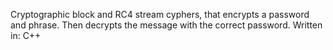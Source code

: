 Cryptographic block and RC4 stream cyphers, that encrypts a password and phrase. Then decrypts the message with the correct password. 
Written in: C++
